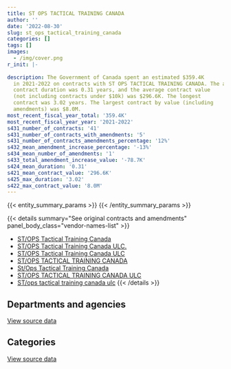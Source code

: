 ```yaml
---
title: ST OPS TACTICAL TRAINING CANADA
author: ''
date: '2022-08-30'
slug: st_ops_tactical_training_canada
categories: []
tags: []
images:
  - /img/cover.png
r_init: |-
  
description: The Government of Canada spent an estimated $359.4K
  in 2021-2022 on contracts with ST OPS TACTICAL TRAINING CANADA. The average
  contract duration was 0.31 years, and the average contract value
  (not including contracts under $10k) was $296.6K. The longest
  contract was 3.02 years. The largest contract by value (including
  amendments) was $8.0M.
most_recent_fiscal_year_total: '359.4K'
most_recent_fiscal_year_year: '2021-2022'
s431_number_of_contracts: '41'
s431_number_of_contracts_with_amendments: '5'
s431_number_of_contracts_amendments_percentage: '12%'
s432_mean_amendment_increase_percentage: '-13%'
s434_mean_number_of_amendments: '1'
s433_total_amendment_increase_value: '-78.7K'
s424_mean_duration: '0.31'
s421_mean_contract_value: '296.6K'
s425_max_duration: '3.02'
s422_max_contract_value: '8.0M'
---
```


<script src="/rmarkdown-libs/htmlwidgets/htmlwidgets.js"></script>
<link href="/rmarkdown-libs/datatables-css/datatables-crosstalk.css" rel="stylesheet" />
<script src="/rmarkdown-libs/datatables-binding/datatables.js"></script>
<script src="/rmarkdown-libs/jquery/jquery-3.6.0.min.js"></script>
<link href="/rmarkdown-libs/dt-core-bootstrap/css/dataTables.bootstrap.min.css" rel="stylesheet" />
<link href="/rmarkdown-libs/dt-core-bootstrap/css/dataTables.bootstrap.extra.css" rel="stylesheet" />
<script src="/rmarkdown-libs/dt-core-bootstrap/js/jquery.dataTables.min.js"></script>
<script src="/rmarkdown-libs/dt-core-bootstrap/js/dataTables.bootstrap.min.js"></script>
<link href="/rmarkdown-libs/crosstalk/css/crosstalk.min.css" rel="stylesheet" />
<script src="/rmarkdown-libs/crosstalk/js/crosstalk.min.js"></script>
<script src="/rmarkdown-libs/htmlwidgets/htmlwidgets.js"></script>
<link href="/rmarkdown-libs/datatables-css/datatables-crosstalk.css" rel="stylesheet" />
<script src="/rmarkdown-libs/datatables-binding/datatables.js"></script>
<script src="/rmarkdown-libs/jquery/jquery-3.6.0.min.js"></script>
<link href="/rmarkdown-libs/dt-core-bootstrap/css/dataTables.bootstrap.min.css" rel="stylesheet" />
<link href="/rmarkdown-libs/dt-core-bootstrap/css/dataTables.bootstrap.extra.css" rel="stylesheet" />
<script src="/rmarkdown-libs/dt-core-bootstrap/js/jquery.dataTables.min.js"></script>
<script src="/rmarkdown-libs/dt-core-bootstrap/js/dataTables.bootstrap.min.js"></script>
<link href="/rmarkdown-libs/crosstalk/css/crosstalk.min.css" rel="stylesheet" />
<script src="/rmarkdown-libs/crosstalk/js/crosstalk.min.js"></script>

{{< entity_summary_params >}}
{{< /entity_summary_params >}}

{{< details summary="See original contracts and amendments" panel_body_class="vendor-names-list" >}}
- [ST/OPS Tactical Training Canada](https://search.open.canada.ca/en/ct/?sort=contract_value_f%20desc&page=1&search_text=%22ST%2fOPS%20Tactical%20Training%20Canada%22)
- [ST/OPS Tactical Training Canada ULC.](https://search.open.canada.ca/en/ct/?sort=contract_value_f%20desc&page=1&search_text=%22ST%2fOPS%20Tactical%20Training%20Canada%20ULC.%22)
- [ST/OPS Tactical Training Canada ULC](https://search.open.canada.ca/en/ct/?sort=contract_value_f%20desc&page=1&search_text=%22ST%2fOPS%20Tactical%20Training%20Canada%20ULC%22)
- [ST/OPS TACTICAL TRAINING CANADA](https://search.open.canada.ca/en/ct/?sort=contract_value_f%20desc&page=1&search_text=%22ST%2fOPS%20TACTICAL%20TRAINING%20CANADA%22)
- [St/Ops Tactical Training Canada](https://search.open.canada.ca/en/ct/?sort=contract_value_f%20desc&page=1&search_text=%22St%2fOps%20Tactical%20Training%20Canada%22)
- [ST/OPS TACTICAL TRAINING CANADA ULC](https://search.open.canada.ca/en/ct/?sort=contract_value_f%20desc&page=1&search_text=%22ST%2fOPS%20TACTICAL%20TRAINING%20CANADA%20ULC%22)
- [ST/ops tactical training canada ulc](https://search.open.canada.ca/en/ct/?sort=contract_value_f%20desc&page=1&search_text=%22ST%2fops%20tactical%20training%20canada%20ulc%22)
{{< /details >}}

## Departments and agencies

<div id="htmlwidget-1" style="width:100%;height:auto;" class="datatables html-widget"></div>
<script type="application/json" data-for="htmlwidget-1">{"x":{"style":"bootstrap","filter":"none","vertical":false,"data":[["<a href=\"/departments/dnd-mdn/\">National Defence<\/a>","<a href=\"/departments/rcmp-grc/\">Royal Canadian Mounted Police<\/a>"],[658173.69,167124.23],[305354.09,371180.88],[99106.3,176519.9],[215445.91,143921.14]],"container":"<table class=\"table table-striped table-hover row-border order-column display\">\n  <thead>\n    <tr>\n      <th>Department<\/th>\n      <th>2018-2019<\/th>\n      <th>2019-2020<\/th>\n      <th>2020-2021<\/th>\n      <th>2021-2022<\/th>\n    <\/tr>\n  <\/thead>\n<\/table>","options":{"order":[[4,"desc"]],"pageLength":10,"autoWidth":true,"columnDefs":[{"targets":1,"render":"function(data, type, row, meta) {\n    return type !== 'display' ? data : DTWidget.formatCurrency(data, \"$\", 2, 3, \",\", \".\", true, null);\n  }"},{"targets":2,"render":"function(data, type, row, meta) {\n    return type !== 'display' ? data : DTWidget.formatCurrency(data, \"$\", 2, 3, \",\", \".\", true, null);\n  }"},{"targets":3,"render":"function(data, type, row, meta) {\n    return type !== 'display' ? data : DTWidget.formatCurrency(data, \"$\", 2, 3, \",\", \".\", true, null);\n  }"},{"targets":4,"render":"function(data, type, row, meta) {\n    return type !== 'display' ? data : DTWidget.formatCurrency(data, \"$\", 2, 3, \",\", \".\", true, null);\n  }"},{"width":"16%","targets":[1,2,3,4]},{"className":"dt-right","targets":[1,2,3,4]}],"orderClasses":false}},"evals":["options.columnDefs.0.render","options.columnDefs.1.render","options.columnDefs.2.render","options.columnDefs.3.render"],"jsHooks":[]}</script>
<p class="text-right">
<a href="https://github.com/GoC-Spending/contracts-data/tree/main/data/out/vendors/st_ops_tactical_training_canada/summary_by_fiscal_year_by_department.csv" class="source-data-link btn btn-link">View source data</a>
</p>

## Categories

<div id="htmlwidget-2" style="width:100%;height:auto;" class="datatables html-widget"></div>
<script type="application/json" data-for="htmlwidget-2">{"x":{"style":"bootstrap","filter":"none","vertical":false,"data":[["<a href=\"/categories/defence/\">Defence<\/a>","<a href=\"/categories/professional_services/\">Professional services<\/a>","<a href=\"/categories/medical/\">Medical<\/a>","<a href=\"/categories/industrial_products_and_services/\">Industrial products and services<\/a>","<a href=\"/categories/human_capital/\">Human capital<\/a>"],[523525.45,70066.21,11449.83,64582.03,155674.4],[258330.12,null,null,22274.18,395930.67],[null,null,null,47819.33,227806.87],[null,null,10941.39,204504.52,143921.14]],"container":"<table class=\"table table-striped table-hover row-border order-column display\">\n  <thead>\n    <tr>\n      <th>Category<\/th>\n      <th>2018-2019<\/th>\n      <th>2019-2020<\/th>\n      <th>2020-2021<\/th>\n      <th>2021-2022<\/th>\n    <\/tr>\n  <\/thead>\n<\/table>","options":{"order":[[4,"desc"]],"dom":"t","pageLength":30,"autoWidth":true,"columnDefs":[{"targets":1,"render":"function(data, type, row, meta) {\n    return type !== 'display' ? data : DTWidget.formatCurrency(data, \"$\", 2, 3, \",\", \".\", true, null);\n  }"},{"targets":2,"render":"function(data, type, row, meta) {\n    return type !== 'display' ? data : DTWidget.formatCurrency(data, \"$\", 2, 3, \",\", \".\", true, null);\n  }"},{"targets":3,"render":"function(data, type, row, meta) {\n    return type !== 'display' ? data : DTWidget.formatCurrency(data, \"$\", 2, 3, \",\", \".\", true, null);\n  }"},{"targets":4,"render":"function(data, type, row, meta) {\n    return type !== 'display' ? data : DTWidget.formatCurrency(data, \"$\", 2, 3, \",\", \".\", true, null);\n  }"},{"width":"16%","targets":[1,2,3,4]},{"className":"dt-right","targets":[1,2,3,4]}],"orderClasses":false,"lengthMenu":[10,25,30,50,100]}},"evals":["options.columnDefs.0.render","options.columnDefs.1.render","options.columnDefs.2.render","options.columnDefs.3.render"],"jsHooks":[]}</script>
<p class="text-right">
<a href="https://github.com/GoC-Spending/contracts-data/tree/main/data/out/vendors/st_ops_tactical_training_canada/summary_by_fiscal_year_by_category.csv" class="source-data-link btn btn-link">View source data</a>
</p>
